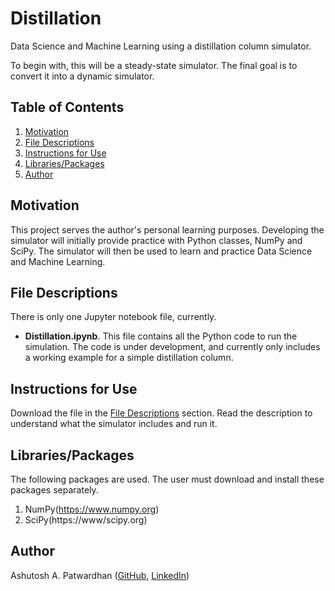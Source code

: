 # Distillation #
Data Science and Machine Learning using a distillation column simulator.

To begin with, this will be a steady-state simulator. The final goal is to convert it into a dynamic simulator.

## Table of Contents ##
1. [Motivation](#motivation)
2. [File Descriptions](#file_descriptions)
3. [Instructions for Use](#instructions_for_use)
4. [Libraries/Packages](#libraries_packages)
5. [Author](#author)

## Motivation<a name="motivation"></a> ##
This project serves the author's personal learning purposes. Developing the simulator will initially provide practice with Python classes, NumPy and SciPy. The simulator will then be used to learn and practice Data Science and Machine Learning.

## File Descriptions<a name="file_descriptions"></a> ##
There is only one Jupyter notebook file, currently.
+ **Distillation.ipynb**. This file contains all the Python code to run the simulation. The code is under development, and currently only includes a working example for a simple distillation column.

## Instructions for Use<a name="instructions_for_use"></a> ##
Download the file in the [File Descriptions](#file_descriptions) section. Read the description to understand what the simulator includes and run it.

## Libraries/Packages<a name="libraries_packages"></a> ##
The following packages are used. The user must download and install these packages separately.
1. NumPy(https://www.numpy.org)
2. SciPy(https://www/scipy.org)

## Author<a name="author"></a> ##
Ashutosh A. Patwardhan ([GitHub](https://github.com/a1pat), [LinkedIn](https://www.linkedin.com/in/ashutosh-patwardhan/))

